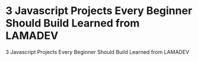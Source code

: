 # 3 Javascript Projects Every Beginner Should Build Learned from LAMADEV
 3 Javascript Projects Every Beginner Should Build Learned from LAMADEV
